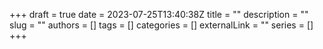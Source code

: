 +++ 
draft = true
date = 2023-07-25T13:40:38Z
title = ""
description = ""
slug = ""
authors = []
tags = []
categories = []
externalLink = ""
series = []
+++

